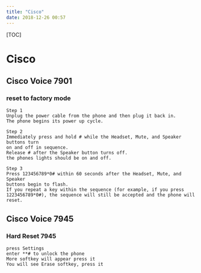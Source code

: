 ```yaml
---
title: "Cisco"
date: 2018-12-26 00:57
---
```



[TOC]



# Cisco



## Cisco Voice 7901



### reset to factory mode

```
Step 1
Unplug the power cable from the phone and then plug it back in.
The phone begins its power up cycle.

Step 2
Immediately press and hold # while the Headset, Mute, and Speaker buttons turn
on and off in sequence.
Release # after the Speaker button turns off.
the phones lights should be on and off.

Step 3
Press 123456789*0# within 60 seconds after the Headset, Mute, and Speaker
buttons begin to flash.
If you repeat a key within the sequence (for example, if you press
1223456789*0#), the sequence will still be accepted and the phone will reset.
```



## Cisco Voice 7945



### Hard Reset 7945

```
press Settings
enter **# to unlock the phone
More softkey will appear press it
You will see Erase softkey, press it
```

